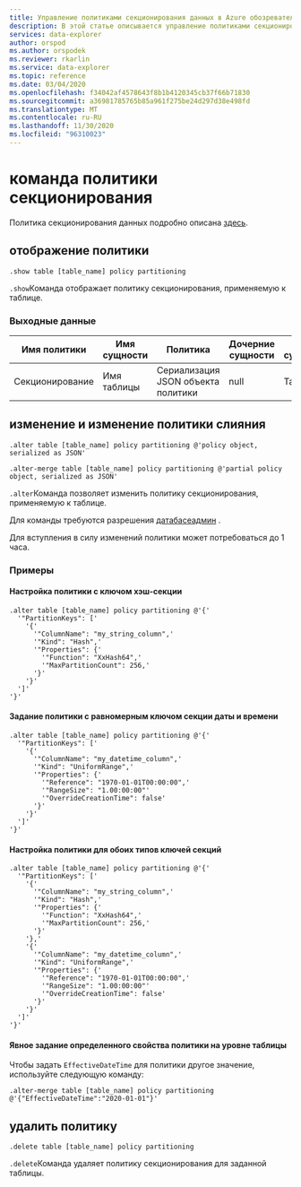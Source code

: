 ```yaml
---
title: Управление политиками секционирования данных в Azure обозреватель данных | Документация Майкрософт
description: В этой статье описывается управление политиками секционирования данных в Azure обозреватель данных.
services: data-explorer
author: orspod
ms.author: orspodek
ms.reviewer: rkarlin
ms.service: data-explorer
ms.topic: reference
ms.date: 03/04/2020
ms.openlocfilehash: f34042af4578643f8b1b4120345cb37f66b71830
ms.sourcegitcommit: a36981785765b85a961f275be24d297d38e498fd
ms.translationtype: MT
ms.contentlocale: ru-RU
ms.lasthandoff: 11/30/2020
ms.locfileid: "96310023"
---
```

# <a name="partitioning-policy-command"></a>команда политики секционирования

Политика секционирования данных подробно описана [здесь](../management/partitioningpolicy.md).

## <a name="show-policy"></a>отображение политики

```kusto
.show table [table_name] policy partitioning
```

`.show`Команда отображает политику секционирования, применяемую к таблице.

### <a name="output"></a>Выходные данные

|Имя политики | Имя сущности | Политика | Дочерние сущности | Тип сущности
|---|---|---|---|---
|Секционирование | Имя таблицы | Сериализация JSON объекта политики | null | Таблица

## <a name="alter-and-alter-merge-policy"></a>изменение и изменение политики слияния

```kusto
.alter table [table_name] policy partitioning @'policy object, serialized as JSON'

.alter-merge table [table_name] policy partitioning @'partial policy object, serialized as JSON'
```

`.alter`Команда позволяет изменить политику секционирования, применяемую к таблице.

Для команды требуются разрешения [датабасеадмин](access-control/role-based-authorization.md) .

Для вступления в силу изменений политики может потребоваться до 1 часа.

### <a name="examples"></a>Примеры

#### <a name="setting-a-policy-with-a-hash-partition-key"></a>Настройка политики с ключом хэш-секции

```kusto
.alter table [table_name] policy partitioning @'{'
  '"PartitionKeys": ['
    '{'
      '"ColumnName": "my_string_column",'
      '"Kind": "Hash",'
      '"Properties": {'
        '"Function": "XxHash64",'
        '"MaxPartitionCount": 256,'
      '}'
    '}'
  ']'
'}'
```

#### <a name="setting-a-policy-with-a-uniform-range-datetime-partition-key"></a>Задание политики с равномерным ключом секции даты и времени

```kusto
.alter table [table_name] policy partitioning @'{'
  '"PartitionKeys": ['
    '{'
      '"ColumnName": "my_datetime_column",'
      '"Kind": "UniformRange",'
      '"Properties": {'
        '"Reference": "1970-01-01T00:00:00",'
        '"RangeSize": "1.00:00:00"'
        '"OverrideCreationTime": false'
      '}'
    '}'
  ']'
'}'
```

#### <a name="setting-a-policy-with-both-kinds-of-partition-keys"></a>Настройка политики для обоих типов ключей секций

```kusto
.alter table [table_name] policy partitioning @'{'
  '"PartitionKeys": ['
    '{'
      '"ColumnName": "my_string_column",'
      '"Kind": "Hash",'
      '"Properties": {'
        '"Function": "XxHash64",'
        '"MaxPartitionCount": 256,'
      '}'
    '},'
    '{'
      '"ColumnName": "my_datetime_column",'
      '"Kind": "UniformRange",'
      '"Properties": {'
        '"Reference": "1970-01-01T00:00:00",'
        '"RangeSize": "1.00:00:00"'
        '"OverrideCreationTime": false'
      '}'
    '}'
  ']'
'}'
```

#### <a name="setting-a-specific-property-of-the-policy-explicitly-at-table-level"></a>Явное задание определенного свойства политики на уровне таблицы

Чтобы задать `EffectiveDateTime` для политики другое значение, используйте следующую команду:

```kusto
.alter-merge table [table_name] policy partitioning @'{"EffectiveDateTime":"2020-01-01"}'
```

## <a name="delete-policy"></a>удалить политику

```kusto
.delete table [table_name] policy partitioning
```

`.delete`Команда удаляет политику секционирования для заданной таблицы.
